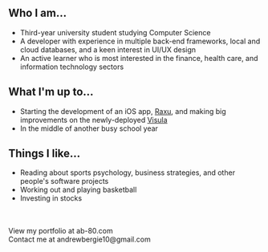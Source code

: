 <html>
  <head>
    <link rel="stylesheet" href="https://cdnjs.cloudflare.com/ajax/libs/font-awesome/4.7.0/css/font-awesome.min.css" />
  </head>
  

  
  <h2>
    Who I am...
  </h2>
  <ul>
    <li>Third-year university student studying Computer Science</li>
    <li>A developer with experience in multiple back-end frameworks, local and cloud databases, and a keen interest in UI/UX design</li>
    <li>An active learner who is most interested in the finance, health care, and information technology sectors</li>
  </ul>
  <h2>
    What I'm up to...
  </h2>
  <ul>
    <li>Starting the development of an iOS app, <a href="https://github.com/ab-80/Raxu">Raxu<a>, and making big improvements on the newly-deployed <a href="https://github.com/ab-80/VisulaSite"> Visula <a></li>
    <li>In the middle of another busy school year
  </ul>
  
  <h2>
    Things I like...
  </h2>
  <ul>
  <li>Reading about sports psychology, business strategies, and other people's software projects</li>
  <li>Working out and playing basketball</li>
  <li>Investing in stocks</li>
  </ul>
  <br/>
  <br/>
  View my portfolio at <a parent.location="www.ab-80.com">ab-80.com</a>
  <br />
  Contact me at andrewbergie10@gmail.com
  
</html>
<!--
**ab-80/ab-80** is a ✨ _special_ ✨ repository because its `README.md` (this file) appears on your GitHub profile.

Here are some ideas to get you started:

- 🔭 I’m currently working on ...
- 🌱 I’m currently learning ...
- 👯 I’m looking to collaborate on ...
- 🤔 I’m looking for help with ...
- 💬 Ask me about ...
- 📫 How to reach me: ...
- 😄 Pronouns: ...
- ⚡ Fun fact: ...
-->
